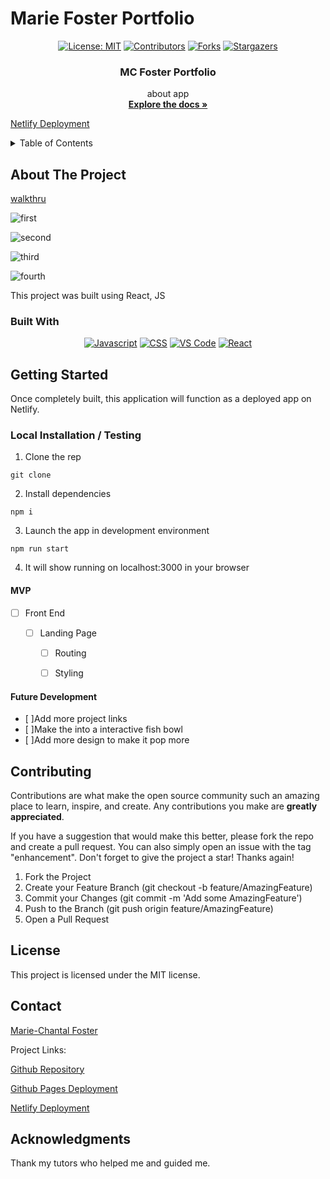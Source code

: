 # Marie Foster Portfolio


<div align="center">


[![License: MIT](https://img.shields.io/badge/License-MIT-yellow.svg)](https://opensource.org/licenses/MIT)
[![Contributors](https://img.shields.io/github/contributors/404pandas/project-2-setup-guide.svg?style=plastic&logo=appveyor)](https://github.com/404pandas/project-2-setup-guide/graphs/contributors)
[![Forks](https://img.shields.io/github/forks/404pandas/project-2-setup-guide.svg?style=plastic&logo=appveyor)](https://github.com/404pandas/project-2-setup-guide/network/members)
[![Stargazers](https://img.shields.io/github/stars/404pandas/project-2-setup-guide.svg?style=plastic&logo=appveyor)](https://github.com/404pandas/project-2-setup-guide/stargazers)



</div>

<div align="center">
 
  <h3 align="center">MC Foster Portfolio</h3>

  <p align="center">
about app

  <br />
    <a href=""><strong>Explore the docs »</strong></a>
  </p>
</div>

  [Netlify Deployment](https://mcfoster.netlify.app)

      
 
<details>
  <summary>Table of Contents</summary>
  <ol>
    <li>
      <a href="#about-the-project">About The Project</a>
      <ul>
        <li><a href="#built-with">Built With</a></li>
      </ul>
    </li>
    <li>
      <a href="#getting-started">Getting Started</a>
      <ul>
        <li><a href="#installation">Installation</a></li>
      </ul>
    </li>
    <li><a href="#usage">Usage</a></li>
    <li><a href="#roadmap">Roadmap</a></li>
    <li><a href="#contributing">Contributing</a></li>
    <li><a href="#license">License</a></li>
    <li><a href="#contact">Contact</a></li>
    <li><a href="#acknowledgments">Acknowledgments</a></li>
  </ol>
</details>



## About The Project
[walkthru](https://youtu.be/r3S3Rpv5EMk)

![first](./public/assets/images/first.png)

![second](./public/assets/images/second.png)

![third](./public/assets/images/third.png)

![fourth](./public/assets/images/fourth.png)


This project was built using React, JS

### Built With

<div align="center">


[![Javascript](https://img.shields.io/badge/Language-JavaScript-ff0000?style=plastic&logo=JavaScript&logoWidth=10)](https://javascript.info/)
[![CSS](https://img.shields.io/badge/Language-CSS-ff8000?style=plastic&logo=CSS3&logoWidth=10)](https://developer.mozilla.org/en-US/docs/Web/CSS)
[![VS Code](https://img.shields.io/badge/IDE-VSCode-0000ff?style=plastic&logo=VisualStudioCode&logoWidth=10)](https://code.visualstudio.com/docs)
[![React](https://img.shields.io/badge/Language-React-ff0000?style=plastic&logo=React&logoWidth=10)](https://react.info/)


</div>



## Getting Started

Once completely built, this application will function as a deployed app on Netlify.

### Local Installation / Testing

1. Clone the rep

```
git clone 
```

2. Install dependencies

```
npm i
```

3. Launch the app in development environment

```
npm run start
```

4. It will show running on localhost:3000 in your browser


#### MVP


- [ ] Front End

  - [ ] Landing Page
    - [ ] Routing
    - [ ] Styling


#### Future Development

- [ ]Add more project links
- [ ]Make the into a interactive fish bowl 
- [ ]Add more design to make it pop more


## Contributing

Contributions are what make the open source community such an amazing place to learn, inspire, and create. Any contributions you make are **greatly appreciated**.

If you have a suggestion that would make this better, please fork the repo and create a pull request. You can also simply open an issue with the tag "enhancement".
Don't forget to give the project a star! Thanks again!

1. Fork the Project
2. Create your Feature Branch (git checkout -b feature/AmazingFeature)
3. Commit your Changes (git commit -m 'Add some AmazingFeature')
4. Push to the Branch (git push origin feature/AmazingFeature)
5. Open a Pull Request



## License

This project is licensed under the MIT license.


## Contact


[Marie-Chantal Foster](mariechantalfoster@gmail.com) 

Project Links:

[Github Repository](https://github.com/MCFoster007/MARIE-FOSTER-PORTFOLIO)

[Github Pages Deployment]( https://mcfoster007.github.io/MARIE-FOSTER-PORTFOLIO/)


[Netlify Deployment](https://mcfoster.netlify.app)



## Acknowledgments
Thank my tutors who helped me and guided me.





